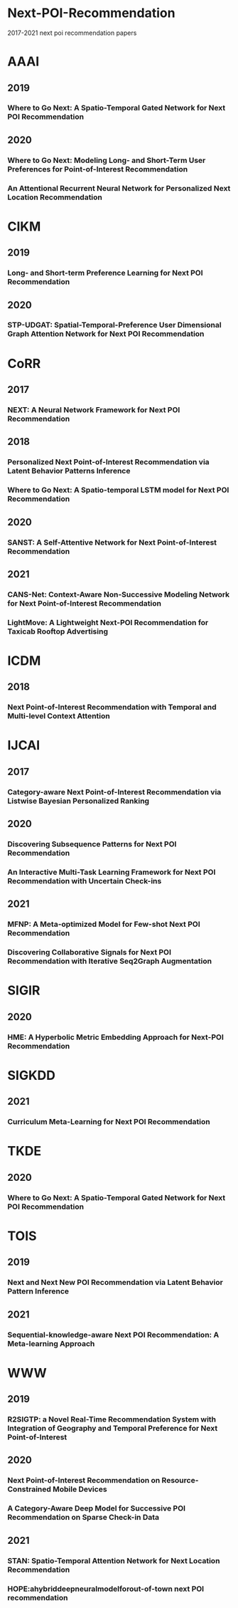 # Next-POI-Recommendation
2017-2021 next poi recommendation papers
# AAAI
## 2019
### Where to Go Next: A Spatio-Temporal Gated Network for Next POI Recommendation
## 2020
### Where to Go Next: Modeling Long- and Short-Term User Preferences for Point-of-Interest Recommendation
### An Attentional Recurrent Neural Network for Personalized Next Location Recommendation
# CIKM
## 2019
### Long- and Short-term Preference Learning for Next POI Recommendation
## 2020
### STP-UDGAT: Spatial-Temporal-Preference User Dimensional Graph Attention Network for Next POI Recommendation
# CoRR
## 2017
### NEXT: A Neural Network Framework for Next POI Recommendation
## 2018
### Personalized Next Point-of-Interest Recommendation via Latent Behavior Patterns Inference
### Where to Go Next: A Spatio-temporal LSTM model for Next POI Recommendation
## 2020
### SANST: A Self-Attentive Network for Next Point-of-Interest Recommendation
## 2021
### CANS-Net: Context-Aware Non-Successive Modeling Network for Next Point-of-Interest Recommendation
### LightMove: A Lightweight Next-POI Recommendation for Taxicab Rooftop Advertising
# ICDM
## 2018
### Next Point-of-Interest Recommendation with Temporal and Multi-level Context Attention
# IJCAI
## 2017
### Category-aware Next Point-of-Interest Recommendation via Listwise Bayesian Personalized Ranking
## 2020
### Discovering Subsequence Patterns for Next POI Recommendation
### An Interactive Multi-Task Learning Framework for Next POI Recommendation with Uncertain Check-ins
## 2021
### MFNP: A Meta-optimized Model for Few-shot Next POI Recommendation
### Discovering Collaborative Signals for Next POI Recommendation with Iterative Seq2Graph Augmentation
# SIGIR
## 2020
### HME: A Hyperbolic Metric Embedding Approach for Next-POI Recommendation
# SIGKDD
## 2021
### Curriculum Meta-Learning for Next POI Recommendation
# TKDE
## 2020
### Where to Go Next: A Spatio-Temporal Gated Network for Next POI Recommendation
# TOIS
## 2019
### Next and Next New POI Recommendation via Latent Behavior Pattern Inference
## 2021
### Sequential-knowledge-aware Next POI Recommendation: A Meta-learning Approach
# WWW
## 2019
### R2SIGTP: a Novel Real-Time Recommendation System with Integration of Geography and Temporal Preference for Next Point-of-Interest
## 2020
### Next Point-of-Interest Recommendation on Resource-Constrained Mobile Devices
### A Category-Aware Deep Model for Successive POI Recommendation on Sparse Check-in Data
## 2021
### STAN: Spatio-Temporal Attention Network for Next Location Recommendation
### HOPE:ahybriddeepneuralmodelforout-of-town next POI recommendation

